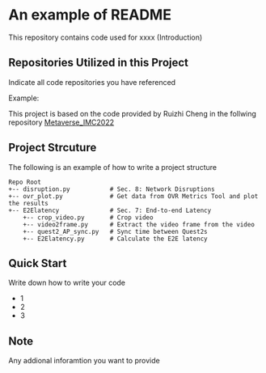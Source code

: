 # An example of README

This repository contains code used for xxxx (Introduction)

## Repositories Utilized in this Project
Indicate all code repositories you have referenced

Example:

This project is based on the code provided by Ruizhi Cheng in the follwing repository
<a href="https://github.com/felixshing/Metaverse_IMC2022">Metaverse_IMC2022
</a>

## Project Strcuture
The following is an example of how to write a project structure
```
Repo Root
+-- disruption.py           # Sec. 8: Network Disruptions
+-- ovr_plot.py             # Get data from OVR Metrics Tool and plot the results
+-- E2Elatency              # Sec. 7: End-to-end Latency
    +-- crop_video.py       # Crop video
    +-- video2frame.py      # Extract the video frame from the video
    +-- quest2_AP_sync.py   # Sync time between Quest2s
    +-- E2Elatency.py       # Calculate the E2E latency
```

## Quick Start
Write down how to write your code

* 1
* 2
* 3

## Note
Any addional inforamtion you want to provide
